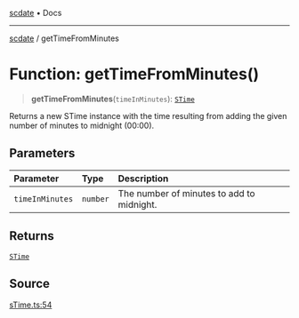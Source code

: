 [scdate](../README.md) • Docs

---

[scdate](../README.md) / getTimeFromMinutes

# Function: getTimeFromMinutes()

> **getTimeFromMinutes**(`timeInMinutes`): [`STime`](../classes/STime.md)

Returns a new STime instance with the time resulting from adding the given
number of minutes to midnight (00:00).

## Parameters

| Parameter       | Type     | Description                               |
| :-------------- | :------- | :---------------------------------------- |
| `timeInMinutes` | `number` | The number of minutes to add to midnight. |

## Returns

[`STime`](../classes/STime.md)

## Source

[sTime.ts:54](https://github.com/ericvera/scdate/blob/main/src/sTime.ts#L54)
